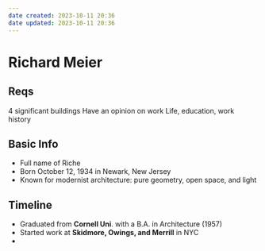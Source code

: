 ```yaml
---
date created: 2023-10-11 20:36
date updated: 2023-10-11 20:36
---
```


# Richard Meier

## Reqs

4 significant buildings
Have an opinion on work
Life, education, work history

## Basic Info

- Full name of Riche
- Born October 12, 1934 in Newark, New Jersey
- Known for modernist architecture: pure geometry, open space, and light

## Timeline

- Graduated from **Cornell Uni**. with a B.A. in Architecture (1957)
- Started work at **Skidmore, Owings, and Merrill** in NYC
-
